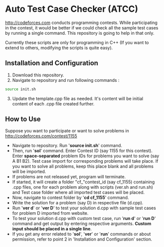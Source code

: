 Auto Test Case Checker (ATCC)
=====================
http://codeforces.com conducts programming contests. While participating in the contest, it would be better if we could check all the sample test cases by running a single command. This repository is going to help in that only.

Currently these scripts are only for programming in C++ (If you want to extend to others, modifying the scripts is quite easy).

Installation and Configuration
------------------------------
1. Download this repository.
2. Navigate to repository and run following commands :
```bash
source init.sh
```
3. Update the template.cpp file as needed. It's content will be initial content of each .cpp file created further.

How to Use
----------
Suppose you want to participate or want to solve problems in http://codeforces.com/contest/1155

* Navigate to repository. Run '__source init.sh__' command.
* Then, run '__sol__' command. Enter Contest ID (say 1155 for this contest). Enter __space-separated__ problem IDs for problems you want to solve (say A B1 B2). Test case import for corresponding problems will take place. If you want to solve all problems, keep this place blank and all problems will be imported.
* If problems are not released yet, program will terminate.
* If started, it will create a folder "cf_"contest_id (say cf_1155) containing .cpp files, one for each problem along with scripts (ver.sh and run.sh) and Test case folder where all imported test cases will be placed.
* Now, navigate to contest folder by '__cd cf_1155__' command.
* Write the solution for a problem (say D) in respective file (d.cpp).
* Run '__ver d__' or '__ver D__' to test your solution d.cpp with sample test cases for problem D imported from website.
* To test your solution d.cpp with custom test case, run '__run d__' or '__run D__' command and get output by entering respective arguments. __Custom input should be placed in a single line__.
* If you get any error related to '__sol__', '__ver__' or '__run__' commands or about permission, refer to point 2 in 'Installation and Configuration' section.